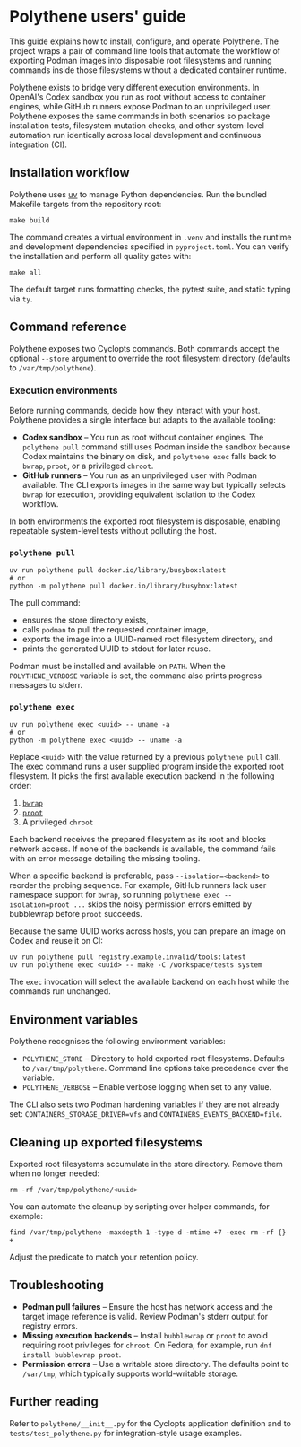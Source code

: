 # Polythene users' guide

This guide explains how to install, configure, and operate Polythene. The
project wraps a pair of command line tools that automate the workflow of
exporting Podman images into disposable root filesystems and running commands
inside those filesystems without a dedicated container runtime.

Polythene exists to bridge very different execution environments. In OpenAI's
Codex sandbox you run as root without access to container engines, while GitHub
runners expose Podman to an unprivileged user. Polythene exposes the same
commands in both scenarios so package installation tests, filesystem mutation
checks, and other system-level automation run identically across local
development and continuous integration (CI).

## Installation workflow

Polythene uses [uv](https://github.com/astral-sh/uv) to manage Python
dependencies. Run the bundled Makefile targets from the repository root:

```shell
make build
```

The command creates a virtual environment in `.venv` and installs the runtime
and development dependencies specified in `pyproject.toml`. You can verify the
installation and perform all quality gates with:

```shell
make all
```

The default target runs formatting checks, the pytest suite, and static typing
via `ty`.

## Command reference

Polythene exposes two Cyclopts commands. Both commands accept the optional
`--store` argument to override the root filesystem directory (defaults to
`/var/tmp/polythene`).

### Execution environments

Before running commands, decide how they interact with your host. Polythene
provides a single interface but adapts to the available tooling:

- **Codex sandbox** – You run as root without container engines. The
  `polythene pull` command still uses Podman inside the sandbox because Codex
  maintains the binary on disk, and `polythene exec` falls back to `bwrap`,
  `proot`, or a privileged `chroot`.
- **GitHub runners** – You run as an unprivileged user with Podman available.
  The CLI exports images in the same way but typically selects `bwrap` for
  execution, providing equivalent isolation to the Codex workflow.

In both environments the exported root filesystem is disposable, enabling
repeatable system-level tests without polluting the host.

### `polythene pull`

```shell
uv run polythene pull docker.io/library/busybox:latest
# or
python -m polythene pull docker.io/library/busybox:latest
```

The pull command:

- ensures the store directory exists,
- calls `podman` to pull the requested container image,
- exports the image into a UUID-named root filesystem directory, and
- prints the generated UUID to stdout for later reuse.

Podman must be installed and available on `PATH`. When the `POLYTHENE_VERBOSE`
variable is set, the command also prints progress messages to stderr.

### `polythene exec`

```shell
uv run polythene exec <uuid> -- uname -a
# or
python -m polythene exec <uuid> -- uname -a
```

Replace `<uuid>` with the value returned by a previous `polythene pull` call.
The exec command runs a user supplied program inside the exported root
filesystem. It picks the first available execution backend in the following
order:

1. [`bwrap`](https://github.com/containers/bubblewrap)
2. [`proot`](https://proot-me.github.io/)
3. A privileged `chroot`

Each backend receives the prepared filesystem as its root and blocks network
access. If none of the backends is available, the command fails with an error
message detailing the missing tooling.

When a specific backend is preferable, pass `--isolation=<backend>` to reorder
the probing sequence. For example, GitHub runners lack user namespace support
for `bwrap`, so running `polythene exec --isolation=proot ...` skips the noisy
permission errors emitted by bubblewrap before `proot` succeeds.

Because the same UUID works across hosts, you can prepare an image on Codex and
reuse it on CI:

```shell
uv run polythene pull registry.example.invalid/tools:latest
uv run polythene exec <uuid> -- make -C /workspace/tests system
```

The `exec` invocation will select the available backend on each host while the
commands run unchanged.

## Environment variables

Polythene recognises the following environment variables:

- `POLYTHENE_STORE` – Directory to hold exported root filesystems. Defaults to
  `/var/tmp/polythene`. Command line options take precedence over the variable.
- `POLYTHENE_VERBOSE` – Enable verbose logging when set to any value.

The CLI also sets two Podman hardening variables if they are not already set:
`CONTAINERS_STORAGE_DRIVER=vfs` and `CONTAINERS_EVENTS_BACKEND=file`.

## Cleaning up exported filesystems

Exported root filesystems accumulate in the store directory. Remove them when
no longer needed:

```shell
rm -rf /var/tmp/polythene/<uuid>
```

You can automate the cleanup by scripting over helper commands, for example:

```shell
find /var/tmp/polythene -maxdepth 1 -type d -mtime +7 -exec rm -rf {} +
```

Adjust the predicate to match your retention policy.

## Troubleshooting

- **Podman pull failures** – Ensure the host has network access and the target
  image reference is valid. Review Podman's stderr output for registry errors.
- **Missing execution backends** – Install `bubblewrap` or `proot` to avoid
  requiring root privileges for `chroot`. On Fedora, for example, run
  `dnf install bubblewrap proot`.
- **Permission errors** – Use a writable store directory. The defaults point to
  `/var/tmp`, which typically supports world-writable storage.

## Further reading

Refer to `polythene/__init__.py` for the Cyclopts application definition and to
`tests/test_polythene.py` for integration-style usage examples.
